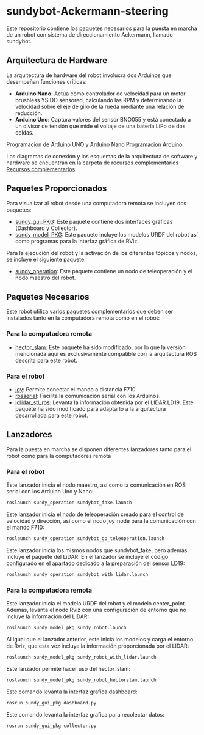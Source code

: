 # sundybot-Ackermann-steering
Este repositorio contiene los paquetes necesarios para la puesta en marcha de un robot con sistema de direccionamiento Ackermann, llamado sundybot.

## Arquitectura de Hardware
La arquitectura de hardware del robot involucra dos Arduinos que desempeñan funciones críticas:
- **Arduino Nano**: Actúa como controlador de velocidad para un motor brushless YSIDO sensored, calculando las RPM y determinando la velocidad sobre el eje de giro de la rueda mediante una relación de reducción.
- **Arduino Uno**: Captura valores del sensor BNO055 y está conectado a un divisor de tensión que mide el voltaje de una batería LiPo de dos celdas.

Programacion de Arduino UNO y Arduino Nano [Programacion Arduino](https://github.com/JulioG1804/sundybot-Ackermann-steering/tree/main/Programacion%20Arduino).

Los diagramas de conexión y los esquemas de la arquitectura de software y hardware se encuentran en la carpeta de recursos complementarios [Recursos complementarios](https://github.com/JulioG1804/sundybot-Ackermann-steering/tree/main/Recursos%20complementarios).

## Paquetes Proporcionados
Para visualizar al robot desde una computadora remota se incluyen dos paquetes:
- [sundy_gui_PKG](https://github.com/JulioG1804/sundybot-Ackermann-steering/tree/main/sundy_gui_pkg): Este paquete contiene dos interfaces gráficas (Dashboard y Collector).
- [sundy_model_PKG](https://github.com/JulioG1804/sundybot-Ackermann-steering/tree/main/sundy_model_pkg): Este paquete incluye los modelos URDF del robot así como programas para la interfaz gráfica de RViz.

Para la ejecución del robot y la activación de los diferentes tópicos y nodos, se incluye el siguiente paquete:
- [sundy_operation](https://github.com/JulioG1804/sundybot-Ackermann-steering/tree/main/sundy_operation): Este paquete contiene un nodo de teleoperación y el nodo maestro del robot.

## Paquetes Necesarios
Este robot utiliza varios paquetes complementarios que deben ser instalados tanto en la computadora remota como en el robot:

### Para la computadora remota
- [hector_slam](https://github.com/JulioG1804/sundybot-Ackermann-steering/tree/main/hector_slam): Este paquete ha sido modificado, por lo que la versión mencionada aquí es exclusivamente compatible con la arquitectura ROS descrita para este robot.

### Para el robot
- [joy](https://github.com/ros-drivers/joystick_drivers/tree/main/joy): Permite conectar el mando a distancia F710.
- [rosserial](https://github.com/ros-drivers/rosserial): Facilita la comunicación serial con los Arduinos.
- [ldlidar_stl_ros](https://github.com/JulioG1804/sundybot-Ackermann-steering/tree/main/ldlidar_stl_ros): Levanta la información obtenida por el LIDAR LD19. Este paquete ha sido modificado para adaptarlo a la arquitectura desarrollada para este robot.

## Lanzadores
Para la puesta en marcha se disponen diferentes lanzadores tanto para el robot como para la computadores remota
### Para el robot
Este lanzador inicia el nodo maestro, así como la comunicación en ROS serial con los Arduino Uno y Nano:
```bash
roslaunch sundy_operation sundybot_fake.launch
```

Este lanzador inicia el nodo de teleoperación creado para el control de velocidad y dirección, así como el nodo joy_node para la comunicación con el mando F710:
```bash
roslaunch sundy_operation sundybot_gp_teleoperation.launch
```

Este lanzador inicia los mismos nodos que sundybot_fake, pero además incluye el paquete del LiDAR. En el lanzador se incluye el código configurado en el apartado dedicado a la preparación del sensor LD19:
```bash
roslaunch sundy_operation sundybot_with_lidar.launch
```


### Para la computadora remota
Este lanzador inicia el modelo URDF del robot y el modelo center_point. Además, levanta el nodo Rviz con una configuración de entorno que no incluye la información del LIDAR:
```bash
roslaunch sundy_model_pkg sundy_robot.launch
```

Al igual que el lanzador anterior, este inicia los modelos y carga el entorno de Rviz, que esta vez incluye la información proporcionada por el LIDAR:
```bash
roslaunch sundy_model_pkg sundy_robot_with_lidar.launch
```

Este lanzador permite hacer uso del hector_slam:
```bash
roslaunch sundy_model_pkg sundy_robot_hectorslam.launch
```

Este comando levanta la interfaz grafica dashboard:
```bash
rosrun sundy_gui_pkg dashboard.py
```

Este comando levanta la interfaz grafica para recolectar datos:
```bash
rosrun sundy_gui_pkg collector.py
```

